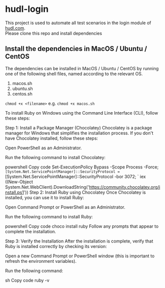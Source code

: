 # hudl-login

This project is used to automate all test scenarios in the login module of [hudl.com](https://www.hudl.com).  
Please clone this repo and install dependencies

## Install the dependencies in MacOS / Ubuntu / CentOS

The dependencies can be installed in MacOS / Ubuntu / CentOS by running one of the following shell files, named according to the relevant OS.

1. macos.sh
2. ubuntu.sh
3. centos.sh

```chmod +x <filename>```
e.g.
```chmod +x macos.sh```

To install Ruby on Windows using the Command Line Interface (CLI), follow these steps:

Step 1: Install a Package Manager (Chocolatey)
Chocolatey is a package manager for Windows that simplifies the installation process. If you don't have Chocolatey installed, follow these steps:

Open PowerShell as an Administrator.

Run the following command to install Chocolatey:

powershell
Copy code
Set-ExecutionPolicy Bypass -Scope Process -Force; `
[System.Net.ServicePointManager]::SecurityProtocol = `
[System.Net.ServicePointManager]::SecurityProtocol -bor 3072; `
iex ((New-Object System.Net.WebClient).DownloadString('https://community.chocolatey.org/install.ps1'))
Step 2: Install Ruby using Chocolatey
Once Chocolatey is installed, you can use it to install Ruby:

Open Command Prompt or PowerShell as an Administrator.

Run the following command to install Ruby:

powershell
Copy code
choco install ruby
Follow any prompts that appear to complete the installation.

Step 3: Verify the Installation
After the installation is complete, verify that Ruby is installed correctly by checking its version:

Open a new Command Prompt or PowerShell window (this is important to refresh the environment variables).

Run the following command:

sh
Copy code
ruby -v
